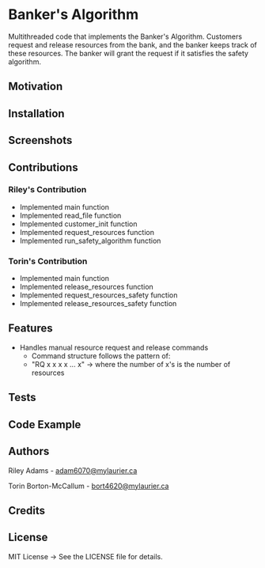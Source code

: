 # Banker's Algorithm
Multithreaded code that implements the Banker's Algorithm. Customers request and release resources from the bank, and the banker keeps track of these resources. The banker will grant the request if it satisfies the safety algorithm.
## Motivation

## Installation

## Screenshots

## Contributions
### Riley's Contribution
* Implemented main function
* Implemented read_file function
* Implemented customer_init function
* Implemented request_resources function
* Implemented run_safety_algorithm function
### Torin's Contribution
* Implemented main function
* Implemented release_resources function
* Implemented request_resources_safety function
* Implemented release_resources_safety function

## Features
* Handles manual resource request and release commands
    * Command structure follows the pattern of:
    * "RQ x x x x ... x" -> where the number of x's is the number of resources

## Tests


## Code Example


## Authors
Riley Adams - adam6070@mylaurier.ca

Torin Borton-McCallum - bort4620@mylaurier.ca

## Credits


## License
MIT License -> See the LICENSE file for details.
